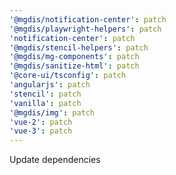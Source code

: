 ```yaml
---
'@mgdis/notification-center': patch
'@mgdis/playwright-helpers': patch
'notification-center': patch
'@mgdis/stencil-helpers': patch
'@mgdis/mg-components': patch
'@mgdis/sanitize-html': patch
'@core-ui/tsconfig': patch
'angularjs': patch
'stencil': patch
'vanilla': patch
'@mgdis/img': patch
'vue-2': patch
'vue-3': patch
---
```


Update dependencies
